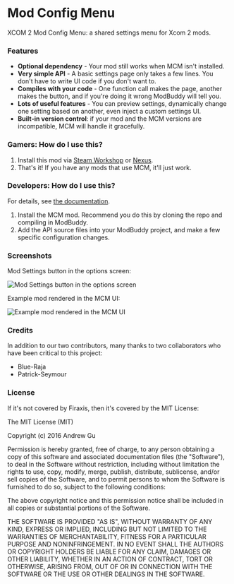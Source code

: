 # Mod Config Menu

XCOM 2 Mod Config Menu: a shared settings menu for Xcom 2 mods.

### Features

* **Optional dependency** - Your mod still works when MCM isn't installed.
* **Very simple API** - A basic settings page only takes a few lines. You don't have to write UI code if you don't want to.
* **Compiles with your code** - One function call makes the page, another makes the button, and if you're doing it wrong ModBuddy will tell you.
* **Lots of useful features** - You can preview settings, dynamically change one setting based on another, even inject a custom settings UI.
* **Built-in version control**: if your mod and the MCM versions are incompatible, MCM will handle it gracefully.

### Gamers: How do I use this?

1. Install this mod via [Steam Workshop](http://steamcommunity.com/sharedfiles/filedetails/?id=667104300) or [Nexus](http://www.nexusmods.com/xcom2/mods/573/).
2. That's it! If you have any mods that use MCM, it'll just work.

### Developers: How do I use this?

For details, see [the documentation](https://github.com/andrewgu/ModConfigMenu/blob/master/documentation/intro.md).

1. Install the MCM mod. Recommend you do this by cloning the repo and compiling in ModBuddy.
2. Add the API source files into your ModBuddy project, and make a few specific configuration changes.

### Screenshots

Mod Settings button in the options screen:

![Mod Settings button in the options screen](https://raw.githubusercontent.com/andrewgu/ModConfigMenu/master/Res/screen1.jpg "Mod Settings button in the options screen")

Example mod rendered in the MCM UI:

![Example mod rendered in the MCM UI](https://raw.githubusercontent.com/andrewgu/ModConfigMenu/master/Res/screen2.jpg "Example mod rendered in the MCM UI")

### Credits

In addition to our two contributors, many thanks to two collaborators who have been critical to this project:

* Blue-Raja
* Patrick-Seymour

### License

If it's not covered by Firaxis, then it's covered by the MIT License:

The MIT License (MIT)

Copyright (c) 2016 Andrew Gu

Permission is hereby granted, free of charge, to any person obtaining a copy
of this software and associated documentation files (the "Software"), to deal
in the Software without restriction, including without limitation the rights
to use, copy, modify, merge, publish, distribute, sublicense, and/or sell
copies of the Software, and to permit persons to whom the Software is
furnished to do so, subject to the following conditions:

The above copyright notice and this permission notice shall be included in all
copies or substantial portions of the Software.

THE SOFTWARE IS PROVIDED "AS IS", WITHOUT WARRANTY OF ANY KIND, EXPRESS OR
IMPLIED, INCLUDING BUT NOT LIMITED TO THE WARRANTIES OF MERCHANTABILITY,
FITNESS FOR A PARTICULAR PURPOSE AND NONINFRINGEMENT. IN NO EVENT SHALL THE
AUTHORS OR COPYRIGHT HOLDERS BE LIABLE FOR ANY CLAIM, DAMAGES OR OTHER
LIABILITY, WHETHER IN AN ACTION OF CONTRACT, TORT OR OTHERWISE, ARISING FROM,
OUT OF OR IN CONNECTION WITH THE SOFTWARE OR THE USE OR OTHER DEALINGS IN THE
SOFTWARE.
